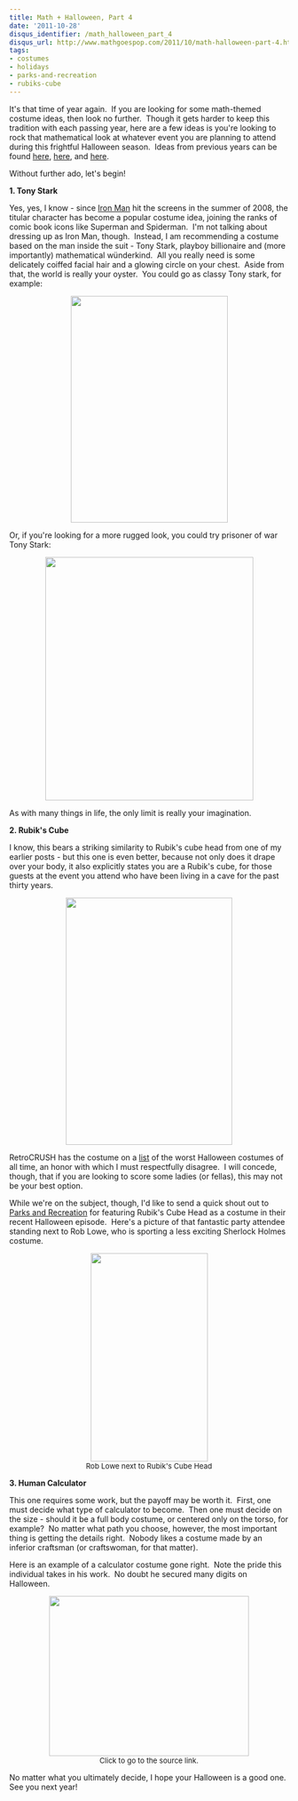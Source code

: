 ```yaml
---
title: Math + Halloween, Part 4
date: '2011-10-28'
disqus_identifier: /math_halloween_part_4
disqus_url: http://www.mathgoespop.com/2011/10/math-halloween-part-4.html
tags:
- costumes
- holidays
- parks-and-recreation
- rubiks-cube
---
```

It's that time of year again.  If you are looking for some math-themed costume ideas, then look no further.  Though it gets harder to keep this tradition with each passing year, here are a few ideas is you're looking to rock that mathematical look at whatever event you are planning to attend during this frightful Halloween season.  Ideas from previous years can be found <a href="http://www.mathgoespop.com/2010/10/math-goes-trick-or-treating-yet-again.html">here</a>, <a href="http://www.mathgoespop.com/2009/10/math-goes-trick-or-treating-again.html">here</a>, and <a href="http://www.mathgoespop.com/2008/10/math-goes-trick-or-treating.html">here</a>.

Without further ado, let's begin!

<strong>1. Tony Stark</strong>

Yes, yes, I know - since <a href="http://en.wikipedia.org/wiki/Iron_Man_%28film%29">Iron Man</a> hit the screens in the summer of 2008, the titular character has become a popular costume idea, joining the ranks of comic book icons like Superman and Spiderman.  I'm not talking about dressing up as Iron Man, though.  Instead, I am recommending a costume based on the man inside the suit - Tony Stark, playboy billionaire and (more importantly) mathematical wünderkind.  All you really need is some delicately coiffed facial hair and a glowing circle on your chest.  Aside from that, the world is really your oyster.  You could go as classy Tony stark, for example:

<center><a href="http://www.mathgoespop.com/images/2011/10/tonystark1.jpg"><img class="aligncenter size-full wp-image-1514" title="tonystark1" src="http://www.mathgoespop.com/images/2011/10/tonystark1.jpg" alt="" width="283" height="408" /></a></center>

Or, if you're looking for a more rugged look, you could try prisoner of war Tony Stark:

<center><a href="http://www.mathgoespop.com/images/2011/10/tonystark2.jpg"><img class="aligncenter size-full wp-image-1517" title="tonystark2" src="http://www.mathgoespop.com/images/2011/10/tonystark2.jpg" alt="" width="375" height="438" /></a></center>

As with many things in life, the only limit is really your imagination.

<strong>2. Rubik's Cube</strong>

I know, this bears a striking similarity to Rubik's cube head from one of my earlier posts - but this one is even better, because not only does it drape over your body, it also explicitly states you are a Rubik's cube, for those guests at the event you attend who have been living in a cave for the past thirty years.

<center><a href="http://www.mathgoespop.com/images/2011/10/rubikscubecost.jpg"><img class="aligncenter size-full wp-image-1518" title="rubikscubecost" src="http://www.mathgoespop.com/images/2011/10/rubikscubecost.jpg" alt="" width="300" height="445" /></a></center>

RetroCRUSH has the costume on a <a href="http://retrocrush.com/costumes/">list</a> of the worst Halloween costumes of all time, an honor with which I must respectfully disagree.  I will concede, though, that if you are looking to score some ladies (or fellas), this may not be your best option.

While we're on the subject, though, I'd like to send a quick shout out to <a href="http://en.wikipedia.org/wiki/Parks_and_Recreation">Parks and Recreation</a> for featuring Rubik's Cube Head as a costume in their recent Halloween episode.  Here's a picture of that fantastic party attendee standing next to Rob Lowe, who is sporting a less exciting Sherlock Holmes costume.

<p style="text-align:center;font-size:small;"><a href="http://www.mathgoespop.com/images/2011/10/Screen-shot-2011-10-28-at-10.26.42-AM.png"><img class="size-full wp-image-1519" title="Screen shot 2011-10-28 at 10.26.42 AM" src="http://www.mathgoespop.com/images/2011/10/Screen-shot-2011-10-28-at-10.26.42-AM.png" alt="" width="211" height="375" /></a><br>Rob Lowe next to Rubik's Cube Head</p>

<strong>3. Human Calculator</strong>

This one requires some work, but the payoff may be worth it.  First, one must decide what type of calculator to become.  Then one must decide on the size - should it be a full body costume, or centered only on the torso, for example?  No matter what path you choose, however, the most important thing is getting the details right.  Nobody likes a costume made by an inferior craftsman (or craftswoman, for that matter).

Here is an example of a calculator costume gone right.  Note the pride this individual takes in his work.  No doubt he secured many digits on Halloween.

<p style="text-align:center;font-size:small;"><a href="http://www.collegehumor.com/picture/3717955/ti-85-plus"><img class="size-full wp-image-1520" title="Human Calculator" src="http://www.mathgoespop.com/images/2011/10/Screen-shot-2011-10-28-at-10.37.35-AM.png" alt="" width="360" height="288" /></a><br>Click to go to the source link.</p>

No matter what you ultimately decide, I hope your Halloween is a good one.  See you next year!
